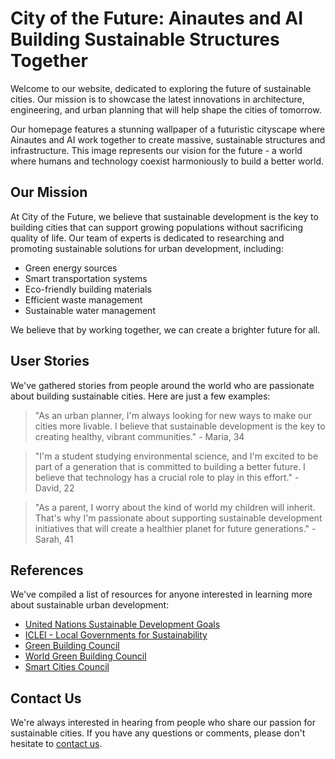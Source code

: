 <!--font:Alegreya-->

# City of the Future: Ainautes and AI Building Sustainable Structures Together

Welcome to our website, dedicated to exploring the future of sustainable cities. Our mission is to showcase the latest innovations in architecture, engineering, and urban planning that will help shape the cities of tomorrow. 

Our homepage features a stunning wallpaper of a futuristic cityscape where Ainautes and AI work together to create massive, sustainable structures and infrastructure. This image represents our vision for the future - a world where humans and technology coexist harmoniously to build a better world.

## Our Mission

At City of the Future, we believe that sustainable development is the key to building cities that can support growing populations without sacrificing quality of life. Our team of experts is dedicated to researching and promoting sustainable solutions for urban development, including:

- Green energy sources
- Smart transportation systems
- Eco-friendly building materials
- Efficient waste management
- Sustainable water management

We believe that by working together, we can create a brighter future for all.

## User Stories

We've gathered stories from people around the world who are passionate about building sustainable cities. Here are just a few examples:

> "As an urban planner, I'm always looking for new ways to make our cities more livable. I believe that sustainable development is the key to creating healthy, vibrant communities." - Maria, 34

> "I'm a student studying environmental science, and I'm excited to be part of a generation that is committed to building a better future. I believe that technology has a crucial role to play in this effort." - David, 22

> "As a parent, I worry about the kind of world my children will inherit. That's why I'm passionate about supporting sustainable development initiatives that will create a healthier planet for future generations." - Sarah, 41

## References

We've compiled a list of resources for anyone interested in learning more about sustainable urban development:

- [United Nations Sustainable Development Goals](#)
- [ICLEI - Local Governments for Sustainability](#)
- [Green Building Council](#)
- [World Green Building Council](#)
- [Smart Cities Council](#)

## Contact Us

We're always interested in hearing from people who share our passion for sustainable cities. If you have any questions or comments, please don't hesitate to [contact us](#).

<!--

Write me content for website with wallpaper which alt text is:

"A futuristic cityscape where Ainautes and AI work together to create massive, sustainable structures and infrastructure."

The name/title of the page should not be 1:1 copy of the alt text but rather a real content of the website which is using this wallpaper.

- Use markdown format 
- Start with heading
- Heading should be short and concise
- The content should look like a real website 
- The website should not be about the wallpaper, wallpaper is just a related background
- Heading should be contain work "wallpaper" or "background"
- Include real sections like references, contact, user stories, etc. use things relevant to the page purpose.
- Feel free to use structure like headings, bullets, numbering, blockquotes, paragraphs, horizontal lines, etc.
- You can use formatting like bold or _italic_
- You can include UTF-8 emojis
- Links should be only #hash anchors (and you can refer to the document itself)
- Do not include images


---


# City of the Future: Ainautes and AI Building Sustainable Structures Together

Welcome to our website, dedicated to exploring the future of sustainable cities. Our mission is to showcase the latest innovations in architecture, engineering, and urban planning that will help shape the cities of tomorrow. 

Our homepage features a stunning wallpaper of a futuristic cityscape where Ainautes and AI work together to create massive, sustainable structures and infrastructure. This image represents our vision for the future - a world where humans and technology coexist harmoniously to build a better world.

## Our Mission

At City of the Future, we believe that sustainable development is the key to building cities that can support growing populations without sacrificing quality of life. Our team of experts is dedicated to researching and promoting sustainable solutions for urban development, including:

- Green energy sources
- Smart transportation systems
- Eco-friendly building materials
- Efficient waste management
- Sustainable water management

We believe that by working together, we can create a brighter future for all.

## User Stories

We've gathered stories from people around the world who are passionate about building sustainable cities. Here are just a few examples:

> "As an urban planner, I'm always looking for new ways to make our cities more livable. I believe that sustainable development is the key to creating healthy, vibrant communities." - Maria, 34

> "I'm a student studying environmental science, and I'm excited to be part of a generation that is committed to building a better future. I believe that technology has a crucial role to play in this effort." - David, 22

> "As a parent, I worry about the kind of world my children will inherit. That's why I'm passionate about supporting sustainable development initiatives that will create a healthier planet for future generations." - Sarah, 41

## References

We've compiled a list of resources for anyone interested in learning more about sustainable urban development:

- [United Nations Sustainable Development Goals](#)
- [ICLEI - Local Governments for Sustainability](#)
- [Green Building Council](#)
- [World Green Building Council](#)
- [Smart Cities Council](#)

## Contact Us

We're always interested in hearing from people who share our passion for sustainable cities. If you have any questions or comments, please don't hesitate to [contact us](#).

-->
